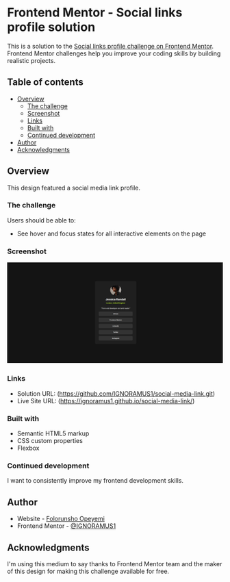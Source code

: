 # Frontend Mentor - Social links profile solution

This is a solution to the [Social links profile challenge on Frontend Mentor](https://www.frontendmentor.io/challenges/social-links-profile-UG32l9m6dQ). Frontend Mentor challenges help you improve your coding skills by building realistic projects. 

## Table of contents

- [Overview](#overview)
  - [The challenge](#the-challenge)
  - [Screenshot](#screenshot)
  - [Links](#links)
  - [Built with](#built-with)
  - [Continued development](#continued-development)
- [Author](#author)
- [Acknowledgments](#acknowledgments)

## Overview
This design featured a social media link profile.

### The challenge

Users should be able to:

- See hover and focus states for all interactive elements on the page

### Screenshot

![](./design/desktopview.png)


### Links

- Solution URL: (https://github.com/IGNORAMUS1/social-media-link.git)
- Live Site URL: (https://ignoramus1.github.io/social-media-link/)

### Built with

- Semantic HTML5 markup
- CSS custom properties
- Flexbox

### Continued development

I want to consistently improve my frontend development skills.

## Author

- Website - [Folorunsho Opeyemi](https://www.your-site.com)
- Frontend Mentor - [@IGNORAMUS1](https://www.frontendmentor.io/profile/IGNORAMUS1)



## Acknowledgments

I'm using this medium to say thanks to Frontend Mentor team and the maker of this design for making this challenge available for free.

